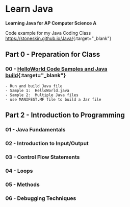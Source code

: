 # Learn Java

**Learning Java for AP Computer Science A**  

Code example for my Java Coding Class <https://stoneskin.github.io/Java/>{:target="_blank"}

## Part 0 - Preparation for Class

### 00 - [HelloWorld Code Samples and Java build](./00_HelloWorld/00_helloworld.md){:target="_blank"}

    - Run and build Java file
    - Sample 1:  HelloWorld.java
    - Sample 2:  Multiple Java files
    - use MANIFEST.MF file to build a Jar file

## Part 2 - Introduction to Programming

### 01 - Java Fundamentals

### 02 - Introduction to Input/Output

### 03 - Control Flow Statements

### 04 - Loops

### 05 - Methods

### 06 - Debugging Techniques
